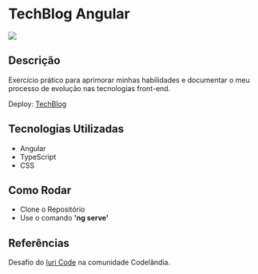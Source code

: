 # TechBlog Angular
![](https://i.ibb.co/1fJs1Jc/techblog.png)
## Descrição

Exercício prático para aprimorar minhas habilidades e documentar o meu processo de evolução nas tecnologias front-end.

Deploy: [TechBlog](https://techblog-angular.vercel.app/)

## Tecnologias Utilizadas
 * Angular
 * TypeScript
 * CSS

## Como Rodar
* Clone o Repositório
* Use o comando __'ng serve'__

## Referências
Desafio do [Iuri Code](https://iuricode.com/) na comunidade Codelândia.
